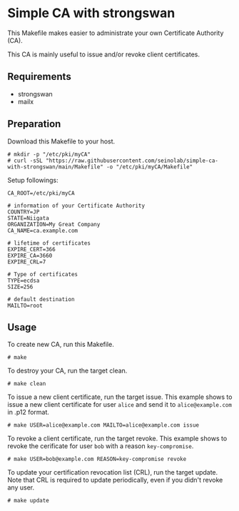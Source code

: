 # Simple CA with strongswan

This Makefile makes easier to administrate your own Certificate Authority (CA).

This CA is mainly useful to issue and/or revoke client certificates. 

## Requirements

* strongswan
* mailx

## Preparation

Download this Makefile to your host.

```
# mkdir -p "/etc/pki/myCA"
# curl -sSL "https://raw.githubusercontent.com/seinolab/simple-ca-with-strongswan/main/Makefile" -o "/etc/pki/myCA/Makefile"
```

Setup followings:

```
CA_ROOT=/etc/pki/myCA

# information of your Certificate Authority
COUNTRY=JP
STATE=Niigata
ORGANIZATION=My Great Company
CA_NAME=ca.example.com

# lifetime of certificates
EXPIRE_CERT=366
EXPIRE_CA=3660
EXPIRE_CRL=7

# Type of certificates
TYPE=ecdsa
SIZE=256

# default destination
MAILTO=root
```

## Usage

To create new CA, run this Makefile.

```
# make
```

To destroy your CA, run the target clean.

```
# make clean
```

To issue a new client certificate, run the target issue. This example shows to issue a new client certificate for user `alice` and send it to `alice@example.com` in .p12 format.

```
# make USER=alice@example.com MAILTO=alice@example.com issue
```

To revoke a client certificate, run the target revoke.  This example shows to revoke the cerificate for user `bob` with a reason `key-compromise`.

```
# make USER=bob@example.com REASON=key-compromise revoke
```

To update your certification revocation list (CRL), run the target update.  Note that CRL is required to update periodically, even if you didn't revoke any user.

```
# make update
```

